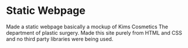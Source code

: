 # Static Webpage
Made a static webpage basically a mockup of Kims Cosmetics The department of plastic surgery.
Made this site purely from HTML and CSS and no third party libraries were being used.

